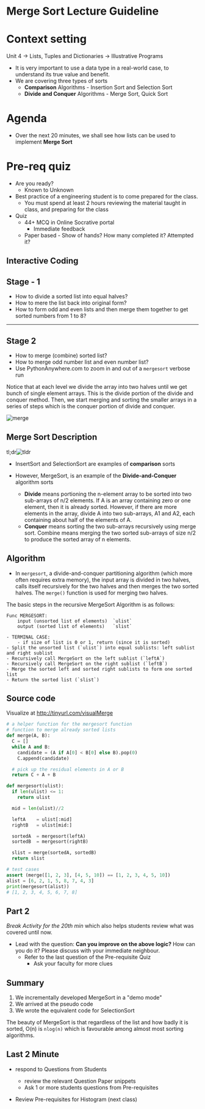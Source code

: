 # Merge Sort Lecture Guideline

# Context setting

Unit 4 -> Lists, Tuples and Dictionaries -> Illustrative Programs

- It is very important to use a data type in a real-world case, to understand its true value and benefit.
- We are covering three types of sorts
  - **Comparison** Algorithms - Insertion Sort and Selection Sort
  - **Divide and Conquer** Algorithms - Merge Sort, Quick Sort

# Agenda

- Over the next 20 minutes, we shall see how lists can be used to implement **Merge Sort**

# Pre-req quiz

- Are you ready?
  - Known to Unknown
- Best practice of a engineering student is to come prepared for the class.
  - You must spend at least 2 hours reviewing the material taught in class, and preparing for the class
- Quiz
  - 44+ MCQ in Online Socrative portal
    - Immediate feedback
  - Paper based - Show of hands? How many completed it? Attempted it?

## Interactive Coding

## Stage - 1

- How to divide a sorted list into equal halves?
- How to mere the list back into original form?
- How to form odd and even lists and then merge them together to get sorted numbers from 1 to 8?

---

## Stage 2

- How to merge (combine) sorted list?
- How to merge odd number list and even number list?
- Use PythonAnywhere.com to zoom in and out of a `mergesort` verbose run

Notice that at each level we divide the array into two halves until we get bunch of single element arrays. This is the divide portion of the divide and conquer method. Then, we start merging and sorting the smaller arrays in a series of steps which is the conquer portion of divide and conquer.

![merge](http://bit.ly/mergeVerbose)

## Merge Sort Description

tl;dr![tldr](http://bit.ly/tamilMerge)

- InsertSort and SelectionSort are examples of **comparison** sorts
- However, MergeSort, is an example of the **Divide-and-Conquer** algorithm sorts

  - **Divide** means portioning the n-element array to be sorted into two sub-arrays of n/2 elements. If A is an array containing zero or one element, then it is already sorted. However, if there are more elements in the array, divide A into two sub-arrays, A1 and A2, each containing about half of the elements of A.
  - **Conquer** means sorting the two sub-arrays recursively using merge sort. Combine means merging the two sorted sub-arrays of size n/2 to produce the sorted array of n elements.

## Algorithm

- In `mergesort`, a divide-and-conquer partitioning algorithm (which more often requires extra memory), the input array is divided in two halves, calls itself recursively for the two halves and then merges the two sorted halves. The `merge()` function is used for merging two halves.

The basic steps in the recursive MergeSort Algorithm is as follows:

    Func MERGESORT:
        input (unsorted list of elements)  `ulist`
        output (sorted list of elements)   `slist`

    - TERMINAL CASE:
    	- if size of list is 0 or 1, return (since it is sorted)
    - Split the unsorted list (`ulist`) into equal sublists: left sublist and right sublist
    - Recursively call MergeSort on the left sublist (`leftA`)
    - Recursively call MergeSort on the right sublist (`leftB`)
    - Merge the sorted left and sorted right sublists to form one sorted list
    - Return the sorted list (`slist`)

## Source code

Visualize at http://tinyurl.com/visualMerge

```python
# a helper function for the mergesort function
# function to merge already sorted lists
def merge(A, B):
  C = []
  while A and B:
    candidate = (A if A[0] < B[0] else B).pop(0)
    C.append(candidate)

  # pick up the residual elements in A or B
  return C + A + B

def mergesort(ulist):
  if len(ulist) <= 1:
    return ulist

  mid = len(ulist)//2

  leftA    = ulist[:mid]
  rightB   = ulist[mid:]

  sortedA  = mergesort(leftA)
  sortedB  = mergesort(rightB)

  slist = merge(sortedA, sortedB)
  return slist

# test cases
assert (merge([1, 2, 3], [4, 5, 10]) == [1, 2, 3, 4, 5, 10])
alist = [6, 2, 1, 5, 8, 7, 4, 3]
print(mergesort(alist))
# [1, 2, 3, 4, 5, 6, 7, 8]
```

## Part 2

_Break Activity for the 20th min_ which also helps students review what was covered until now.

- Lead with the question: **Can you improve on the above logic?** How can you do it? Please discuss with your immediate neighbour.
  - Refer to the last question of the Pre-requisite Quiz
    - Ask your faculty for more clues

## Summary

1. We incrementally developed MergeSort in a "demo mode"
2. We arrived at the pseudo code
3. We wrote the equivalent code for SelectionSort

The beauty of MergeSort is that regardless of the list and how badly it is sorted, O(n) is `nlog(n)` which is favourable among almost most sorting algorithms.

## Last 2 Minute

- respond to Questions from Students

  - review the relevant Question Paper snippets
  - Ask 1 or more students questions from Pre-requisites

- Review Pre-requisites for Histogram (next class)

<!--stackedit_data:
eyJoaXN0b3J5IjpbMTQ4MzEyNjM3MV19
-->
